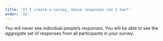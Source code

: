 ```yaml
---
title: 'If I create a survey, whose responses can I see?'
order: '32'
---
```



You will never see individual people’s responses. You will be able to see the *aggregate* set of responses from all participants in your survey.